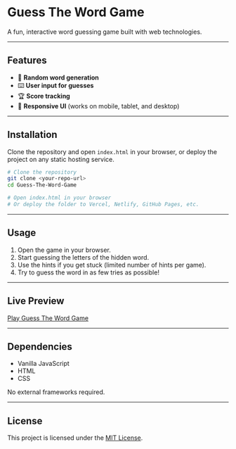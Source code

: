 # Guess The Word Game

A fun, interactive word guessing game built with web technologies.

---

## Features

- 🎲 **Random word generation**
- ⌨️ **User input for guesses**
- 🏆 **Score tracking**
- 📱 **Responsive UI** (works on mobile, tablet, and desktop)

---

## Installation

Clone the repository and open `index.html` in your browser, or deploy the project on any static hosting service.

```bash
# Clone the repository
git clone <your-repo-url>
cd Guess-The-Word-Game

# Open index.html in your browser
# Or deploy the folder to Vercel, Netlify, GitHub Pages, etc.
```

---

## Usage

1. Open the game in your browser.
2. Start guessing the letters of the hidden word.
3. Use the hints if you get stuck (limited number of hints per game).
4. Try to guess the word in as few tries as possible!

---

## Live Preview

[Play Guess The Word Game](https://guess-the-word-game-indol.vercel.app/)

---

## Dependencies

- Vanilla JavaScript
- HTML
- CSS

No external frameworks required.

---

## License

This project is licensed under the [MIT License](LICENSE).
